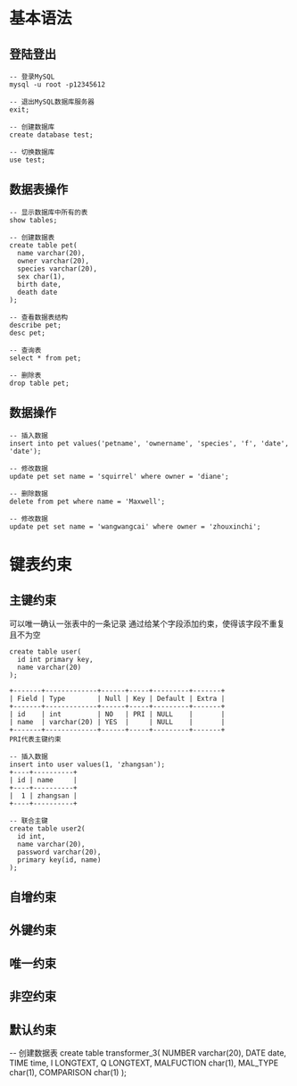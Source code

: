 # 基本语法

## 登陆登出
```
-- 登录MySQL
mysql -u root -p12345612

-- 退出MySQL数据库服务器
exit;
```
```
-- 创建数据库
create database test;

-- 切换数据库
use test;
```


## 数据表操作
```
-- 显示数据库中所有的表
show tables;

-- 创建数据表
create table pet(
  name varchar(20),
  owner varchar(20),
  species varchar(20),
  sex char(1),
  birth date,
  death date
);

-- 查看数据表结构
describe pet;
desc pet;

-- 查询表
select * from pet;

-- 删除表
drop table pet;
```

## 数据操作
```
-- 插入数据
insert into pet values('petname', 'ownername', 'species', 'f', 'date', 'date');

-- 修改数据
update pet set name = 'squirrel' where owner = 'diane';

-- 删除数据
delete from pet where name = 'Maxwell';

-- 修改数据
update pet set name = 'wangwangcai' where owner = 'zhouxinchi';
```
# 键表约束

## 主键约束
可以唯一确认一张表中的一条记录
通过给某个字段添加约束，使得该字段不重复且不为空
```
create table user(
  id int primary key,
  name varchar(20) 
);

+-------+-------------+------+-----+---------+-------+
| Field | Type        | Null | Key | Default | Extra |
+-------+-------------+------+-----+---------+-------+
| id    | int         | NO   | PRI | NULL    |       |
| name  | varchar(20) | YES  |     | NULL    |       |
+-------+-------------+------+-----+---------+-------+
PRI代表主键约束

-- 插入数据
insert into user values(1, 'zhangsan');
+----+----------+
| id | name     |
+----+----------+
|  1 | zhangsan |
+----+----------+

-- 联合主键
create table user2(
  id int,
  name varchar(20),
  password varchar(20),
  primary key(id, name)
);
```

## 自增约束

## 外键约束

## 唯一约束

## 非空约束

## 默认约束



-- 创建数据表
create table transformer_3(
  NUMBER varchar(20),
  DATE date,
  TIME time,
  I LONGTEXT,
  Q LONGTEXT,
  MALFUCTION char(1),
  MAL_TYPE char(1),
  COMPARISON char(1)
);



